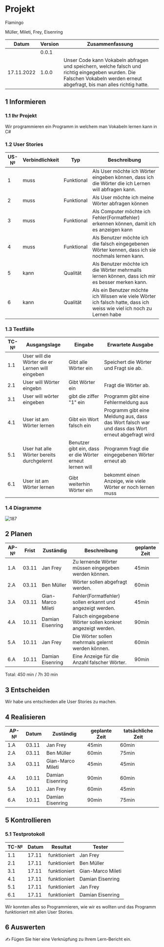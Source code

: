 # Projekt

Flamingo

Müller, Mileti, Frey, Eisenring

| Datum | Version | Zusammenfassung                                              |
| ----- | ------- | ------------------------------------------------------------ |
|       | 0.0.1   |                                                              |
| 17.11.2022      | 1.0.0   |Unser Code kann Vokabeln abfragen und speichern, welche falsch und richtig eingegeben wurden. Die Falschen Vokabeln werden erneut abgefragt, bis man alles richtig hatte.                                                             |

## 1 Informieren

### 1.1 Ihr Projekt

Wir programmieren ein Programm in welchem man Vokabeln lernen kann in C#

### 1.2 User Stories

| US-№ | Verbindlichkeit | Typ  | Beschreibung                       |
| ---- | --------------- | ---- | ---------------------------------- |
| 1    |muss |Funktional|Als User möchte ich Wörter eingeben können, dass ich die Wörter die ich Lernen will abfragen kann.|
| 2    |  muss | Funktional | Als User möchte ich meine Wörter abfragen können|
| 3   |  muss | Funktional | Als Computer möchte ich Fehler(Formatfehler) erkennen können, damit ich es anzeigen kann|
| 4    | muss| Funktional  |Als Benutzer möchte ich die falsch eingegebenen Wörter kennen, dass ich sie nochmals lernen kann.|
| 5 |kann |Qualität      | Als Benutzer möchte ich die Wörter mehrmalls lernen können, dass ich mir es besser merken kann.                                |
| 6 |kann|Qualität|Als ein Benutzer möchte ich Wissen wie viele Wörter ich falsch hatte, dass ich weiss wie viel ich noch zu Lernen habe                 |

### 1.3 Testfälle

| TC-№ | Ausgangslage | Eingabe | Erwartete Ausgabe |
| ---- | ------------ | ------- | ----------------- |
|1.1|User will die Wörter die er Lernen will eingeben|Gibt alle Wörter ein|Speichert die Wörter und Fragt sie ab. |
|2.1|User will Wörter eingebn|Gibt Wörter ein|Fragt die Wörter ab.|
|3.1|User will wörter eingeben|gibt die ziffer "1" ein|Programm gibt eine Fehlermeldung aus|
|4.1|User ist am Wörter lernen|Gibt ein Wort falsch ein|Programm gibt eine Meldung aus, dass das Wort falsch war und dass das Wort erneut abgefragt wird|
|5.1|User hat alle Wörter bereits durchgelernt|Benutzer gibt ein, dass er die Wörter erneut lernen will|Programm fragt die eingegebenen Wörter erneut ab|
|6.1|User ist am Wörter lernen|Gibt weiterhin Wörter ein |bekommt einen Anzeige, wie viele Wörter er noch lernen muss|

### 1.4 Diagramme
![187](https://user-images.githubusercontent.com/111043950/202392609-70c6ed3f-974f-4748-a37d-a21ca13c4318.png)




## 2 Planen

| AP-№ | Frist | Zuständig | Beschreibung | geplante Zeit |
| ---- | ----- | --------- | ------------ | ------------- |
| 1.A  |  03.11|   Jan Frey     |Zu lernende Wörter müssen eingegeben werden können.|      45min        |
| 2.A  |  03.11|  Ben Müller         |Wörter sollen abgefragt werden.|     60min |
| 3.A  |  03.11|   Gian-Marco Mileti        |Fehler(Formatfehler) sollen erkannt und angezeigt werden.    |     45min          |
| 4.A  |  10.11|  Damian Eisenring         |Falsch eingegebene Wörter sollen konkret angezeigt werden.            |     90min          |
| 5.A  |  10.11| Jan Frey         |Die Wörter sollen mehrmals gelernt werden können.        |      60min         |
| 6.A  |  10.11|  Damian Eisenring  |Eine Anzeige für die Anzahl falscher Wörter.    |    90min         |

Total: 450 min / 7h 30 min

## 3 Entscheiden

Wir habe uns entschieden alle User Stories zu machen.

## 4 Realisieren

| AP-№ | Datum | Zuständig | geplante Zeit | tatsächliche Zeit |
| ---- | ----- | --------- | ------------- | ----------------- |
| 1.A  |  03.11     |   Jan Frey        |    45min        |       60min            |
| 2.A |    03.11   |  Ben Müller         |      60min         |         75min         |
| 3.A | 03.11 | Gian-Marco Mileti | 45min | 45min|
|4.A|10.11|Damian Eisenring|90min|60min|
|5.A|10.11|Jan Frey|60min|45min|
|6.A|10.11|Damian Eisenring|90min|75min|


## 5 Kontrollieren

### 5.1 Testprotokoll

| TC-№ | Datum | Resultat | Tester |
| ---- | ----- | -------- | ------ |
| 1.1  |  17.11     |   funktioniert      |  Jan Frey      |
| 2.1  |  17.11     |   funktioniert      |  Ben Müller     |
| 3.1  |  17.11     |   funktioniert      |  Gian-Marco Mileti      |
| 4.1  |  17.11     |   funktioniert      |  Damian Eisenring     |
| 5.1  |  17.11     |   funktioniert      |  Jan Frey     |
| 6.1  |  17.11     |   funktioniert      |  Damian Eisenring    |

Wir konnten alles so Programmieren, wie wir es wollten und das Programm funktioniert mit allen User Stories.


## 6 Auswerten

✍️ Fügen Sie hier eine Verknüpfung zu Ihrem Lern-Bericht ein.


